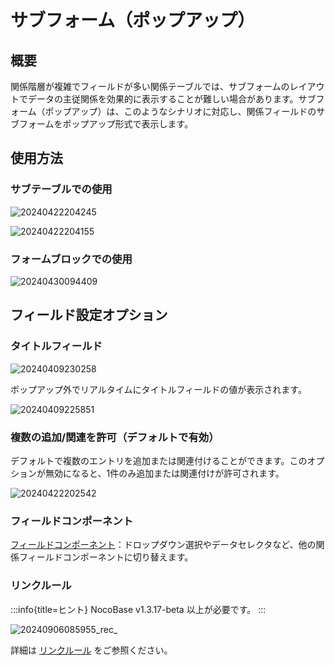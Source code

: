 # サブフォーム（ポップアップ）

## 概要

関係階層が複雑でフィールドが多い関係テーブルでは、サブフォームのレイアウトでデータの主従関係を効果的に表示することが難しい場合があります。サブフォーム（ポップアップ）は、このようなシナリオに対応し、関係フィールドのサブフォームをポップアップ形式で表示します。

## 使用方法

### サブテーブルでの使用

![20240422204245](https://static-docs.nocobase.com/20240422204245.png)

![20240422204155](https://static-docs.nocobase.com/20240422204155.png)

### フォームブロックでの使用

![20240430094409](https://static-docs.nocobase.com/20240430094409.png)

## フィールド設定オプション

### タイトルフィールド

![20240409230258](https://static-docs.nocobase.com/20240409230258.png)

ポップアップ外でリアルタイムにタイトルフィールドの値が表示されます。

![20240409225851](https://static-docs.nocobase.com/20240409225851.png)

### 複数の追加/関連を許可（デフォルトで有効）

デフォルトで複数のエントリを追加または関連付けることができます。このオプションが無効になると、1件のみ追加または関連付けが許可されます。

![20240422202542](https://static-docs.nocobase.com/20240422202542.png)

### フィールドコンポーネント

[フィールドコンポーネント](/handbook/ui/fields/association-field)：ドロップダウン選択やデータセレクタなど、他の関係フィールドコンポーネントに切り替えます。

### リンクルール
:::info{title=ヒント}
NocoBase v1.3.17-beta 以上が必要です。
:::

![20240906085955_rec_](https://static-docs.nocobase.com/20240906085955_rec_.gif)

詳細は [リンクルール](/handbook/ui/blocks/block-settings/field-linkage-rule) をご参照ください。

